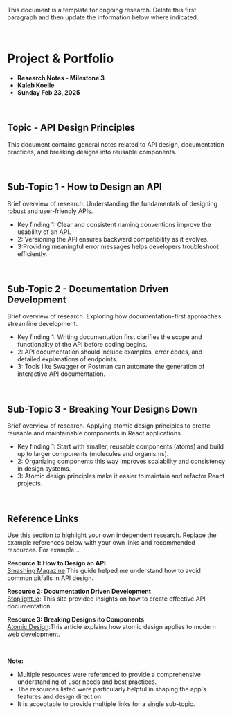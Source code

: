 This document is a template for ongoing research. Delete this first paragraph and then update the information below where indicated.

<br>

# Project & Portfolio

- **Research Notes - Milestone 3**
- **Kaleb Koelle**
- **Sunday Feb 23, 2025**

<br>

## Topic - API Design Principles

This document contains general notes related to API design, documentation practices, and breaking designs into reusable components.

<br>

## Sub-Topic 1 - How to Design an API

Brief overview of research. Understanding the fundamentals of designing robust and user-friendly APIs.

- Key finding 1: Clear and consistent naming conventions improve the usability of an API.
- 2: Versioning the API ensures backward compatibility as it evolves.
- 3:Providing meaningful error messages helps developers troubleshoot efficiently.

<br>

## Sub-Topic 2 - Documentation Driven Development

Brief overview of research. Exploring how documentation-first approaches streamline development.

- Key finding 1: Writing documentation first clarifies the scope and functionality of the API before coding begins.
- 2: API documentation should include examples, error codes, and detailed explanations of endpoints.
- 3: Tools like Swagger or Postman can automate the generation of interactive API documentation.

<br>

## Sub-Topic 3 - Breaking Your Designs Down

Brief overview of research. Applying atomic design principles to create reusable and maintainable components in React applications.

- Key finding 1: Start with smaller, reusable components (atoms) and build up to larger components (molecules and organisms).
- 2: Organizing components this way improves scalability and consistency in design systems.
- 3: Atomic design principles make it easier to maintain and refactor React projects.

<br>

## Reference Links

Use this section to highlight your own independent research. Replace the example references below with your own links and recommended resources. For example...

**Resource 1: How to Design an API**  
[Smashing Magazine](https://www.smashingmagazine.com/2017/02/designing-html-apis/):This guide helped me understand how to avoid common pitfalls in API design.

**Resource 2: Documentation Driven Development**  
[Stoplight.io](https://stoplight.io/): This site provided insights on how to create effective API documentation.

**Resource 3: Breaking Designs ito Components**  
[Atomic Design](https://bradfrost.com/blog/post/atomic-web-design/):This article explains how atomic design applies to modern web development.

<br>

**Note:**

- Multiple resources were referenced to provide a comprehensive understanding of user needs and best practices.
- The resources listed were particularly helpful in shaping the app's features and design direction.
- It is acceptable to provide multiple links for a single sub-topic.
